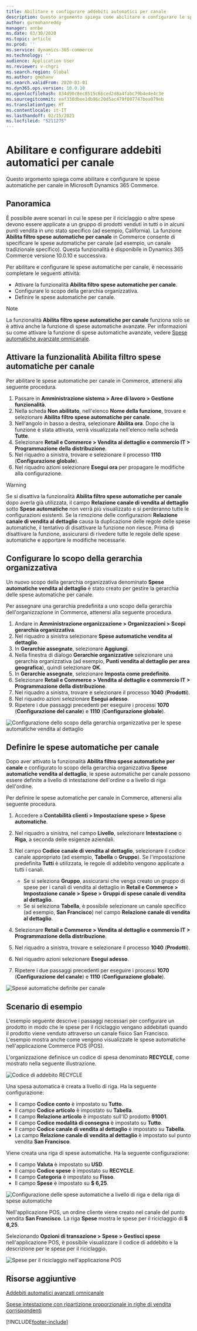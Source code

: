```yaml
---
title: Abilitare e configurare addebiti automatici per canale
description: Questo argomento spiega come abilitare e configurare le spese automatiche per canale in Microsoft Dynamics 365 Commerce.
author: gvrmohanreddy
manager: annbe
ms.date: 03/30/2020
ms.topic: article
ms.prod: ''
ms.service: dynamics-365-commerce
ms.technology: ''
audience: Application User
ms.reviewer: v-chgri
ms.search.region: Global
ms.author: gmohanv
ms.search.validFrom: 2020-03-01
ms.dyn365.ops.version: 10.0.10
ms.openlocfilehash: 834d90c8ec8515c6bced2d8a4fabc79b4e4e4c3e
ms.sourcegitcommit: eaf330dbee1db96c20d5ac479f007747bea079eb
ms.translationtype: HT
ms.contentlocale: it-IT
ms.lasthandoff: 02/15/2021
ms.locfileid: "5211275"
---
```

# <a name="enable-and-configure-auto-charges-by-channel"></a>Abilitare e configurare addebiti automatici per canale

Questo argomento spiega come abilitare e configurare le spese automatiche per canale in Microsoft Dynamics 365 Commerce.

## <a name="overview"></a>Panoramica

È possibile avere scenari in cui le spese per il riciclaggio o altre spese devono essere applicate a un gruppo di prodotti venduti in tutti o in alcuni punti vendita in uno stato specifico (ad esempio, California). La funzione **Abilita filtro spese automatiche per canale** in Commerce consente di specificare le spese automatiche per canale (ad esempio, un canale tradizionale specifico). Questa funzionalità è disponibile in Dynamics 365 Commerce versione 10.0.10 e successiva.

Per abilitare e configurare le spese automatiche per canale, è necessario completare le seguenti attività:

- Attivare la funzionalità **Abilita filtro spese automatiche per canale**.
- Configurare lo scopo della gerarchia organizzativa.
- Definire le spese automatiche per canale.

> [!NOTE]
> La funzionalità **Abilita filtro spese automatiche per canale** funziona solo se è attiva anche la funzione di spese automatiche avanzate. Per informazioni su come attivare la funzione di spese automatiche avanzate, vedere [Spese automatiche avanzate omnicanale](omni-auto-charges.md).

## <a name="turn-on-the-enable-filter-auto-charges-by-channel-feature"></a>Attivare la funzionalità Abilita filtro spese automatiche per canale

Per abilitare le spese automatiche per canale in Commerce, attenersi alla seguente procedura.

1. Passare in **Amministrazione sistema \> Aree di lavoro \> Gestione funzionalità**.
1. Nella scheda **Non abilitato**, nell'elenco **Nome della funzione**, trovare e selezionare **Abilita filtro spese automatiche per canale**.
1. Nell'angolo in basso a destra, selezionare **Abilita ora**. Dopo che la funzione è stata attivata, verrà visualizzata nell'elenco nella scheda **Tutte**.
1. Selezionare **Retail e Commerce \> Vendita al dettaglio e commercio IT \> Programmazione della distribuzione**.
1. Nel riquadro a sinistra, trovare e selezionare il processo **1110** (**Configurazione globale**).
1. Nel riquadro azioni selezionare **Esegui ora** per propagare le modifiche alla configurazione.

> [!WARNING]
> Se si disattiva la funzionalità **Abilita filtro spese automatiche per canale** dopo averla già utilizzata, il campo **Relazione canale di vendita al dettaglio** sotto **Spese automatiche** non verrà più visualizzato e si perderanno tutte le configurazioni esistenti. Se la rimozione delle configurazioni **Relazione canale di vendita al dettaglio** causa la duplicazione delle regole delle spese automatiche, il tentativo di disattivare la funzione non riesce. Prima di disattivare la funzione, assicurarsi di rivedere tutte le regole delle spese automatiche e apportare le modifiche necessarie.

## <a name="configure-the-organization-hierarchy-purpose"></a>Configurare lo scopo della gerarchia organizzativa

Un nuovo scopo della gerarchia organizzativa denominato **Spese automatiche vendita al dettaglio** è stato creato per gestire la gerarchia delle spese automatiche per canale.

Per assegnare una gerarchia predefinita a uno scopo della gerarchia dell'organizzazione in Commerce, attenersi alla seguente procedura.
        
1. Andare in **Amministrazione organizzazione \> Organizzazioni \> Scopi gerarchia organizzativa**.
1. Nel riquadro a sinistra selezionare **Spese automatiche vendita al dettaglio**.
1. In **Gerarchie assegnate**, selezionare **Aggiungi**.
1. Nella finestra di dialogo **Gerarchie organizzative** selezionare una gerarchia organizzativa (ad esempio, **Punti vendita al dettaglio per area geografica**), quindi selezionare **OK**.
1. In **Gerarchie assegnate**, selezionare **Imposta come predefinito**.
1. Selezionare **Retail e Commerce \> Vendita al dettaglio e commercio IT \> Programmazione della distribuzione**.
1. Nel riquadro a sinistra, trovare e selezionare il processo **1040** (**Prodotti**).
1. Nel riquadro azioni selezionare **Esegui adesso**.
1. Ripetere i due passaggi precedenti per eseguire i processi **1070** (**Configurazione del canale**) e **1110** (**Configurazione globale**).

![Configurazione dello scopo della gerarchia organizzativa per le spese automatiche vendita al dettaglio](media/Auto-charges-org-hierarchy-purpose.png)

## <a name="define-auto-charges-by-channel"></a>Definire le spese automatiche per canale

Dopo aver attivato la funzionalità **Abilita filtro spese automatiche per canale** e configurato lo scopo della gerarchia organizzativa **Spese automatiche vendita al dettaglio**, le spese automatiche per canale possono essere definite a livello di intestazione dell'ordine o a livello di riga dell'ordine.

Per definire le spese automatiche per canale in Commerce, attenersi alla seguente procedura.

1. Accedere a **Contabilità clienti \> Impostazione spese \> Spese automatiche**.
1. Nel riquadro a sinistra, nel campo **Livello**, selezionare **Intestazione** o **Riga**, a seconda delle esigenze aziendali.
1. Nel campo **Codice canale di vendita al dettaglio**, selezionare il codice canale appropriato (ad esempio, **Tabella** o **Gruppo**). Se l'impostazione predefinita **Tutti** è utilizzata, le regole di addebito vengono applicate a tutti i canali.

    - Se si seleziona **Gruppo**, assicurarsi che venga creato un gruppo di spese per i canali di vendita al dettaglio in **Retail e Commerce \> Impostazione canale \> Spese \> Gruppi di spese canale di vendita al dettaglio**.
    - Se si seleziona **Tabella**, è possibile selezionare un canale specifico (ad esempio, **San Francisco**) nel campo **Relazione canale di vendita al dettaglio**.

1. Selezionare **Retail e Commerce \> Vendita al dettaglio e commercio IT \> Programmazione della distribuzione**.
1. Nel riquadro a sinistra, trovare e selezionare il processo **1040** (**Prodotti**).
1. Nel riquadro azioni selezionare **Esegui adesso**.
1. Ripetere i due passaggi precedenti per eseguire i processi **1070** (**Configurazione del canale**) e **1110** (**Configurazione globale**).
    
![Spese automatiche definite per canale](media/Auto-charges-line-charge-by-channel.png)

## <a name="example-scenario"></a>Scenario di esempio

L'esempio seguente descrive i passaggi necessari per configurare un prodotto in modo che le spese per il riciclaggio vengano addebitati quando il prodotto viene venduto attraverso un canale fisico San Francisco. L'esempio mostra anche come vengono visualizzate le spese automatiche nell'applicazione Commerce POS (POS).

L'organizzazione definisce un codice di spesa denominato **RECYCLE**, come mostrato nella seguente illustrazione.

![Codice di addebito RECYCLE](media/Auto-charges-charge-code.png)

Una spesa automatica è creata a livello di riga. Ha la seguente configurazione:

- Il campo **Codice conto** è impostato su **Tutto**.
- Il campo **Codice articolo** è impostato su **Tabella**.
- Il campo **Relazione articolo** è impostato sull'ID prodotto **91001**.
- Il campo **Codice modalità di consegna** è impostato su **Tutto**.
- Il campo **Codice canale di vendita al dettaglio** è impostato su **Tabella**.
- La campo **Relazione canale di vendita al dettaglio** è impostato sul punto vendita **San Francisco**.

Viene creata una riga di spese automatiche. Ha la seguente configurazione:

- Il campo **Valuta** è impostato su **USD**.
- Il campo **Codice spese** è impostato su **RECYCLE**.
- Il campo **Categoria** è impostato su **Fisso**.
- Il campo **Spese** è impostato su **$ 6,25**.

![Configurazione delle spese automatiche a livello di riga e della riga di spese automatiche](media/Auto-charges-recyclingfee-line-fee.png)

Nell'applicazione POS, un ordine cliente viene creato nel canale del punto vendita **San Francisco**. La riga **Spese** mostra le spese per il riciclaggio di **$ 6,25**.

Selezionando **Opzioni di transazione \> Spese \> Gestisci spese** nell'applicazione POS, è possibile visualizzare il codice di addebito e la descrizione per le spese per il riciclaggio.

![Spese per il riciclaggio nell'applicazione POS](media/pos-auto-charges-recyclingfee-line-fee.png)

## <a name="additional-resources"></a>Risorse aggiuntive

[Addebiti automatici avanzati omnicanale](omni-auto-charges.md)

[Spese intestazione con ripartizione proporzionale in righe di vendita corrispondenti](pro-rate-charges-matching-lines.md)


[!INCLUDE[footer-include](../includes/footer-banner.md)]